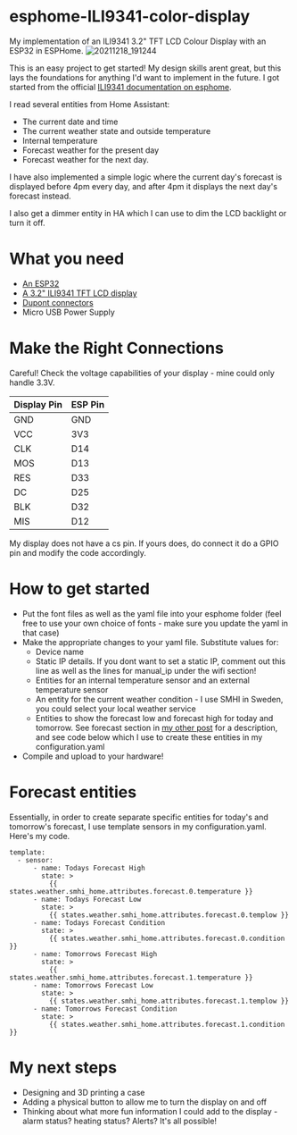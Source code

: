 # esphome-ILI9341-color-display
My implementation of an ILI9341 3.2" TFT LCD Colour Display with an ESP32 in ESPHome.
![20211218_191244](https://user-images.githubusercontent.com/14822776/146652289-75712550-9f35-47fb-b28b-b9f255a79355.jpg)

This is an easy project to get started! My design skills arent great, but this lays the foundations for anything I'd want to implement in the future. I got started from the official [ILI9341 documentation on esphome](https://esphome.io/components/display/ili9341.html). 

I read several entities from Home Assistant:
- The current date and time
- The current weather state and outside temperature
- Internal temperature
- Forecast weather for the present day
- Forecast weather for the next day.

I have also implemented a simple logic where the current day's forecast is displayed before 4pm every day, and after 4pm it displays the next day's forecast instead.

I also get a dimmer entity in HA which I can use to dim the LCD backlight or turn it off.

# What you need

- [An ESP32](https://www.banggood.com/Geekcreit-ESP32-WiFi+bluetooth-Development-Board-Ultra-Low-Power-Consumption-Dual-Cores-Pins-Unsoldered-p-1214159.html?rmmds=myorder&cur_warehouse=CZ)
- [A 3.2" ILI9341 TFT LCD display](https://www.banggood.com/3_2-Inch-8Pin-240320-TFT-LCD-Screen-SPI-Serial-Display-Screen-Module-ILI9341-p-1384914.html?rmmds=myorder&cur_warehouse=CN)
- [Dupont connectors](https://www.banggood.com/40pcs-10cm-Female-To-Female-Jumper-Cable-Dupont-Wire-p-994059.html?cur_warehouse=CN&rmmds=search)
- Micro USB Power Supply

# Make the Right Connections

Careful! Check the voltage capabilities of your display - mine could only handle 3.3V.

| Display Pin | ESP Pin|
| ----------- | ------ |
| GND | GND|
| VCC | 3V3 |
| CLK | D14 |
| MOS | D13 |
| RES | D33 |
| DC | D25 |
| BLK | D32 |
| MIS | D12 |

My display does not have a cs pin. If yours does, do connect it do a GPIO pin and modify the code accordingly.

# How to get started

- Put the font files as well as the yaml file into your esphome folder (feel free to use your own choice of fonts - make sure you update the yaml in that case)
- Make the appropriate changes to your yaml file. Substitute values for:
  - Device name
  - Static IP details. If you dont want to set a static IP, comment out this line as well as the lines for manual_ip under the wifi section!
  - Entities for an internal temperature sensor and an external temperature sensor
  - An entity for the current weather condition - I use SMHI in Sweden, you could select your local weather service
  - Entities to show the forecast low and forecast high for today and tomorrow. See forecast section in [my other post](https://github.com/tejasitraj/esphome-tiny-display) for a description, and see code below which I use to create these entities in my configuration.yaml
- Compile and upload to your hardware!

# Forecast entities

Essentially, in order to create separate specific entities for today's and tomorrow's forecast, I use template sensors in my configuration.yaml. Here's my code.

```
template:
  - sensor:
      - name: Todays Forecast High
        state: >
          {{ states.weather.smhi_home.attributes.forecast.0.temperature }}
      - name: Todays Forecast Low
        state: >
          {{ states.weather.smhi_home.attributes.forecast.0.templow }}
      - name: Todays Forecast Condition
        state: >
          {{ states.weather.smhi_home.attributes.forecast.0.condition }}
      - name: Tomorrows Forecast High
        state: >
          {{ states.weather.smhi_home.attributes.forecast.1.temperature }}
      - name: Tomorrows Forecast Low
        state: >
          {{ states.weather.smhi_home.attributes.forecast.1.templow }}
      - name: Tomorrows Forecast Condition
        state: >
          {{ states.weather.smhi_home.attributes.forecast.1.condition }}
``` 
# My next steps

- Designing and 3D printing a case
- Adding a physical button to allow me to turn the display on and off
- Thinking about what more fun information I could add to the display - alarm status? heating status? Alerts? It's all possible!
